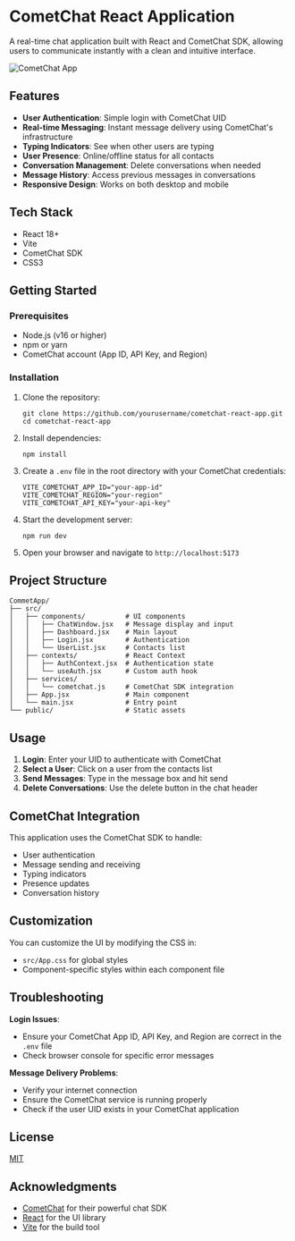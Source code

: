 # CometChat React Application

A real-time chat application built with React and CometChat SDK, allowing users to communicate instantly with a clean and intuitive interface.

![CometChat App](https://www.cometchat.com/_next/image?url=%2F_next%2Fstatic%2Fmedia%2Fcometchat-pro-ui-kit.7cf52791.png&w=1920&q=75)

## Features

- **User Authentication**: Simple login with CometChat UID
- **Real-time Messaging**: Instant message delivery using CometChat's infrastructure
- **Typing Indicators**: See when other users are typing
- **User Presence**: Online/offline status for all contacts
- **Conversation Management**: Delete conversations when needed
- **Message History**: Access previous messages in conversations
- **Responsive Design**: Works on both desktop and mobile

## Tech Stack

- React 18+
- Vite
- CometChat SDK
- CSS3

## Getting Started

### Prerequisites

- Node.js (v16 or higher)
- npm or yarn
- CometChat account (App ID, API Key, and Region)

### Installation

1. Clone the repository:
   ```
   git clone https://github.com/yourusername/cometchat-react-app.git
   cd cometchat-react-app
   ```

2. Install dependencies:
   ```
   npm install
   ```

3. Create a `.env` file in the root directory with your CometChat credentials:
   ```
   VITE_COMETCHAT_APP_ID="your-app-id"
   VITE_COMETCHAT_REGION="your-region"
   VITE_COMETCHAT_API_KEY="your-api-key"
   ```

4. Start the development server:
   ```
   npm run dev
   ```

5. Open your browser and navigate to `http://localhost:5173`

## Project Structure

```
CommetApp/
├── src/
│   ├── components/          # UI components
│   │   ├── ChatWindow.jsx   # Message display and input
│   │   ├── Dashboard.jsx    # Main layout
│   │   ├── Login.jsx        # Authentication
│   │   └── UserList.jsx     # Contacts list
│   ├── contexts/            # React Context
│   │   ├── AuthContext.jsx  # Authentication state
│   │   └── useAuth.jsx      # Custom auth hook
│   ├── services/
│   │   └── cometchat.js     # CometChat SDK integration
│   ├── App.jsx              # Main component
│   └── main.jsx             # Entry point
└── public/                  # Static assets
```

## Usage

1. **Login**: Enter your UID to authenticate with CometChat
2. **Select a User**: Click on a user from the contacts list
3. **Send Messages**: Type in the message box and hit send
4. **Delete Conversations**: Use the delete button in the chat header

## CometChat Integration

This application uses the CometChat SDK to handle:
- User authentication
- Message sending and receiving
- Typing indicators
- Presence updates
- Conversation history

## Customization

You can customize the UI by modifying the CSS in:
- `src/App.css` for global styles
- Component-specific styles within each component file

## Troubleshooting

**Login Issues**:
- Ensure your CometChat App ID, API Key, and Region are correct in the `.env` file
- Check browser console for specific error messages

**Message Delivery Problems**:
- Verify your internet connection
- Ensure the CometChat service is running properly
- Check if the user UID exists in your CometChat application

## License

[MIT](LICENSE)

## Acknowledgments

- [CometChat](https://www.cometchat.com/) for their powerful chat SDK
- [React](https://reactjs.org/) for the UI library
- [Vite](https://vitejs.dev/) for the build tool
